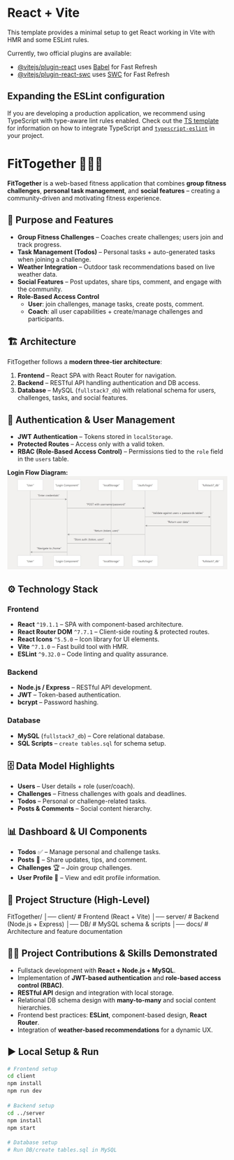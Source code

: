 # React + Vite

This template provides a minimal setup to get React working in Vite with HMR and some ESLint rules.

Currently, two official plugins are available:

- [@vitejs/plugin-react](https://github.com/vitejs/vite-plugin-react/blob/main/packages/plugin-react) uses [Babel](https://babeljs.io/) for Fast Refresh
- [@vitejs/plugin-react-swc](https://github.com/vitejs/vite-plugin-react/blob/main/packages/plugin-react-swc) uses [SWC](https://swc.rs/) for Fast Refresh

## Expanding the ESLint configuration

If you are developing a production application, we recommend using TypeScript with type-aware lint rules enabled. Check out the [TS template](https://github.com/vitejs/vite/tree/main/packages/create-vite/template-react-ts) for information on how to integrate TypeScript and [`typescript-eslint`](https://typescript-eslint.io) in your project.

# FitTogether 🏋️‍♀️💪

**FitTogether** is a web-based fitness application that combines **group fitness challenges**, **personal task management**, and **social features** – creating a community-driven and motivating fitness experience.



## 🚀 Purpose and Features

- **Group Fitness Challenges** – Coaches create challenges; users join and track progress.
- **Task Management (Todos)** – Personal tasks + auto-generated tasks when joining a challenge.
- **Weather Integration** – Outdoor task recommendations based on live weather data.
- **Social Features** – Post updates, share tips, comment, and engage with the community.
- **Role-Based Access Control**
  - **User**: join challenges, manage tasks, create posts, comment.
  - **Coach**: all user capabilities + create/manage challenges and participants.



## 🏗 Architecture

FitTogether follows a **modern three-tier architecture**:

1. **Frontend** – React SPA with React Router for navigation.
2. **Backend** – RESTful API handling authentication and DB access.
3. **Database** – MySQL (`fullstack7_db`) with relational schema for users, challenges, tasks, and social features.



## 🔐 Authentication & User Management

- **JWT Authentication** – Tokens stored in `localStorage`.
- **Protected Routes** – Access only with a valid token.
- **RBAC (Role-Based Access Control)** – Permissions tied to the `role` field in the `users` table.

**Login Flow Diagram:**  
![Login Sequence Diagram](/docs/SequenceDiagramLogin.jpg)



## ⚙️ Technology Stack

### Frontend
- **React** `^19.1.1` – SPA with component-based architecture.
- **React Router DOM** `^7.7.1` – Client-side routing & protected routes.
- **React Icons** `^5.5.0` – Icon library for UI elements.
- **Vite** `^7.1.0` – Fast build tool with HMR.
- **ESLint** `^9.32.0` – Code linting and quality assurance.

### Backend
- **Node.js / Express** – RESTful API development.
- **JWT** – Token-based authentication.
- **bcrypt** – Password hashing.

### Database
- **MySQL** (`fullstack7_db`) – Core relational database.
- **SQL Scripts** – `create tables.sql` for schema setup.



## 🗄 Data Model Highlights

- **Users** – User details + role (user/coach).
- **Challenges** – Fitness challenges with goals and deadlines.
- **Todos** – Personal or challenge-related tasks.
- **Posts & Comments** – Social content hierarchy.



## 📊 Dashboard & UI Components

- **Todos** ✅ – Manage personal and challenge tasks.
- **Posts** 📝 – Share updates, tips, and comment.
- **Challenges** 🏆 – Join group challenges.
- **User Profile** 👤 – View and edit profile information.



## 📂 Project Structure (High-Level)
FitTogether/
│── client/         # Frontend (React + Vite)
│── server/         # Backend (Node.js + Express)
│── DB/             # MySQL schema & scripts
│── docs/           # Architecture and feature documentation



## 🧑‍💻 Project Contributions & Skills Demonstrated

- Fullstack development with **React + Node.js + MySQL**.
- Implementation of **JWT-based authentication** and **role-based access control (RBAC)**.
- **RESTful API** design and integration with local storage.
- Relational DB schema design with **many-to-many** and social content hierarchies.
- Frontend best practices: **ESLint**, component-based design, **React Router**.
- Integration of **weather-based recommendations** for a dynamic UX.



## ▶️ Local Setup & Run

```bash
# Frontend setup
cd client
npm install
npm run dev

# Backend setup
cd ../server
npm install
npm start

# Database setup
# Run DB/create tables.sql in MySQL

